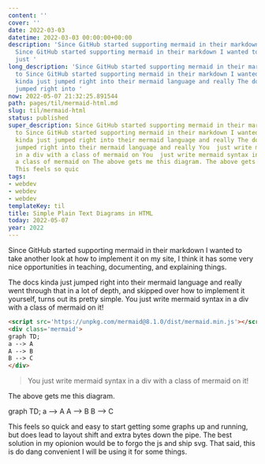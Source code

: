 ```yaml
---
content: ''
cover: ''
date: 2022-03-03
datetime: 2022-03-03 00:00:00+00:00
description: 'Since GitHub started supporting mermaid in their markdown I wanted to
  Since GitHub started supporting mermaid in their markdown I wanted to The docs kinda
  just '
long_description: 'Since GitHub started supporting mermaid in their markdown I wanted
  to Since GitHub started supporting mermaid in their markdown I wanted to The docs
  kinda just jumped right into their mermaid language and really The docs kinda just
  jumped right into '
now: 2022-05-07 21:32:25.891544
path: pages/til/mermaid-html.md
slug: til/mermaid-html
status: published
super_description: Since GitHub started supporting mermaid in their markdown I wanted
  to Since GitHub started supporting mermaid in their markdown I wanted to The docs
  kinda just jumped right into their mermaid language and really The docs kinda just
  jumped right into their mermaid language and really You  just write mermaid syntax
  in a div with a class of mermaid on You  just write mermaid syntax in a div with
  a class of mermaid on The above gets me this diagram. The above gets me this diagram.
  This feels so quic
tags:
- webdev
- webdev
- webdev
templateKey: til
title: Simple Plain Text Diagrams in HTML
today: 2022-05-07
year: 2022
---
```


Since GitHub started supporting mermaid in their markdown I wanted to
take another look at how to implement it on my site, I think it has some
very nice opportunities in teaching, documenting, and explaining things.

The docs kinda just jumped right into their mermaid language and really
went through that in a lot of depth, and skipped over how to implement
it yourself, turns out its pretty simple. You  just write mermaid syntax
in a div with a class of mermaid on it!

``` html
<script src='https://unpkg.com/mermaid@8.1.0/dist/mermaid.min.js'></script>
<div class='mermaid'>
graph TD;
a --> A
A --> B
B --> C
</div>
```

>  You  just write mermaid syntax in a div with a class of mermaid on
>  it!

The above gets me this diagram.

<script src='https://unpkg.com/mermaid@8.1.0/dist/mermaid.min.js'></script>
<div class='mermaid'>
graph TD;
a --> A
A --> B
B --> C
</div>

This feels so quick and easy to start getting some graphs up and running, but
does lead to layout shift and extra bytes down the pipe.  The best solution in
my opionion would be to forgo the js and ship svg.  That said, this is do dang
convenient I will be using it for some things.